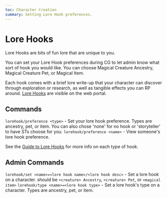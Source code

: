 ```yaml
---
toc: Character Creation
summary: Setting Lore Hook preferences.
---
```

# Lore Hooks
Lore Hooks are bits of fun lore that are unique to you.

You can set your Lore Hook preferences during CG to let admin know what sort of hook you would like. You can choose Magical Creature Ancestry, Magical Creature Pet, or Magical Item.

Each hook comes with a brief lore write-up that your character can discover through exploration or research, as well as tangible effects you can RP around. [Lore Hooks](/lore-hooks) are visible on the web portal.

## Commands
`lorehook/preference <type>` - Set your lore hook preference.  Types are ancestry, pet, or item. You can also chose 'none' for no hook or 'storyteller' to have STs choose for you.
`lorehook/preference <name>` - View someone's lore hook preference.

See the [Guide to Lore Hooks](https://tinyurl.com/y6zgez98) for more info on each type of hook.

## Admin Commands
`lorehook/set <name>=<lore hook name>/<lore hook desc>` - Set a lore hook on a character. <name> should be `<creature> Ancestry`, `<creature> Pet`, or `<magical item>`
`lorehook/type <name>=<lore hook type>` - Set a lore hook's type on a character. Types are ancestry, pet, or item.

